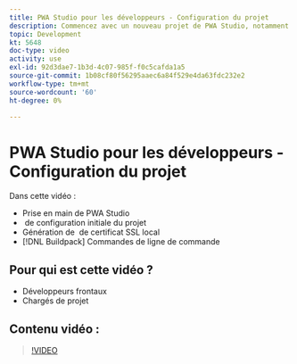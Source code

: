 ```yaml
---
title: PWA Studio pour les développeurs - Configuration du projet
description: Commencez avec un nouveau projet de PWA Studio, notamment la génération d’un ​ de certificat SSL local et les commandes d’interface de ligne de commande du pack de génération.
topic: Development
kt: 5648
doc-type: video
activity: use
exl-id: 92d3dae7-1b3d-4c07-985f-f0c5cafda1a5
source-git-commit: 1b08cf80f56295aaec6a84f529e4da63fdc232e2
workflow-type: tm+mt
source-wordcount: '60'
ht-degree: 0%

---
```


# PWA Studio pour les développeurs - Configuration du projet

Dans cette vidéo :

- Prise en main de PWA Studio
- &#x200B; de configuration initiale du projet
- Génération de &#x200B; de certificat SSL local
- [!DNL Buildpack] Commandes de ligne de commande

## Pour qui est cette vidéo ?

- Développeurs frontaux
- Chargés de projet

## Contenu vidéo :

>[!VIDEO](https://video.tv.adobe.com/v/35719?quality=12&learn=on)
